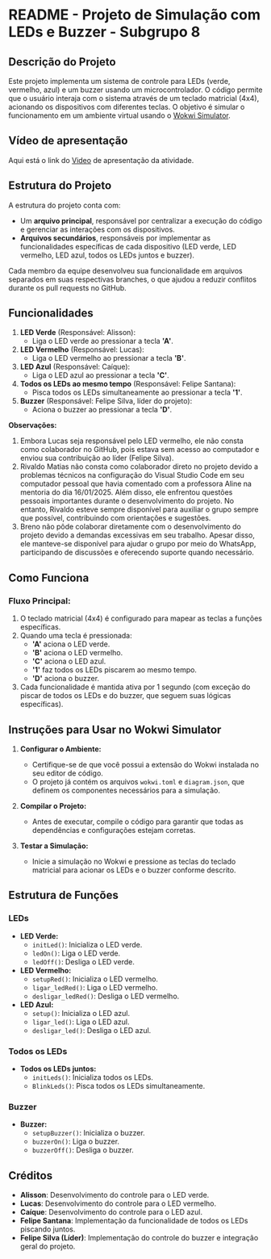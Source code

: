 # README - Projeto de Simulação com LEDs e Buzzer - Subgrupo 8

## Descrição do Projeto
Este projeto implementa um sistema de controle para LEDs (verde, vermelho, azul) e um buzzer usando um microcontrolador. O código permite que o usuário interaja com o sistema através de um teclado matricial (4x4), acionando os dispositivos com diferentes teclas. O objetivo é simular o funcionamento em um ambiente virtual usando o [Wokwi Simulator](https://wokwi.com/).

## Vídeo de apresentação
Aqui está o link do [Video](https://drive.google.com/file/d/1QJuJ5Bnrre6JU4n6HrVf25JwRHveslSv/view?usp=drive_link)  de apresentação da atividade.

## Estrutura do Projeto
A estrutura do projeto conta com:
- Um **arquivo principal**, responsável por centralizar a execução do código e gerenciar as interações com os dispositivos.
- **Arquivos secundários**, responsáveis por implementar as funcionalidades específicas de cada dispositivo (LED verde, LED vermelho, LED azul, todos os LEDs juntos e buzzer). 

Cada membro da equipe desenvolveu sua funcionalidade em arquivos separados em suas respectivas branches, o que ajudou a reduzir conflitos durante os pull requests no GitHub.

## Funcionalidades
1. **LED Verde** (Responsável: Alisson):
   - Liga o LED verde ao pressionar a tecla **'A'**.
2. **LED Vermelho** (Responsável: Lucas):
   - Liga o LED vermelho ao pressionar a tecla **'B'**.
3. **LED Azul** (Responsável: Caíque):
   - Liga o LED azul ao pressionar a tecla **'C'**.
4. **Todos os LEDs ao mesmo tempo** (Responsável: Felipe Santana):
   - Pisca todos os LEDs simultaneamente ao pressionar a tecla **'1'**.
5. **Buzzer** (Responsável: Felipe Silva, líder do projeto):
   - Aciona o buzzer ao pressionar a tecla **'D'**.

**Observações:** 
1. Embora Lucas seja responsável pelo LED vermelho, ele não consta como colaborador no GitHub, pois estava sem acesso ao computador e enviou sua contribuição ao líder (Felipe Silva).
2. Rivaldo Matias não consta como colaborador direto no projeto devido a problemas técnicos na configuração do Visual Studio Code em seu computador pessoal que havia comentado com a professora Aline na mentoria do dia 16/01/2025. Além disso, ele enfrentou questões pessoais importantes durante o desenvolvimento do projeto. No entanto, Rivaldo esteve sempre disponível para auxiliar o grupo sempre que possível, contribuindo com orientações e sugestões.
3. Breno não pôde colaborar diretamente com o desenvolvimento do projeto devido a demandas excessivas em seu trabalho. Apesar disso, ele manteve-se disponível para ajudar o grupo por meio do WhatsApp, participando de discussões e oferecendo suporte quando necessário.

## Como Funciona
### Fluxo Principal:
1. O teclado matricial (4x4) é configurado para mapear as teclas a funções específicas.
2. Quando uma tecla é pressionada:
   - **'A'** aciona o LED verde.
   - **'B'** aciona o LED vermelho.
   - **'C'** aciona o LED azul.
   - **'1'** faz todos os LEDs piscarem ao mesmo tempo.
   - **'D'** aciona o buzzer.
3. Cada funcionalidade é mantida ativa por 1 segundo (com exceção do piscar de todos os LEDs e do buzzer, que seguem suas lógicas específicas).

## Instruções para Usar no Wokwi Simulator

1. **Configurar o Ambiente:**
   - Certifique-se de que você possui a extensão do Wokwi instalada no seu editor de código.
   - O projeto já contém os arquivos `wokwi.toml` e `diagram.json`, que definem os componentes necessários para a simulação.

2. **Compilar o Projeto:**
   - Antes de executar, compile o código para garantir que todas as dependências e configurações estejam corretas.

3. **Testar a Simulação:**
   - Inicie a simulação no Wokwi e pressione as teclas do teclado matricial para acionar os LEDs e o buzzer conforme descrito.

## Estrutura de Funções
### LEDs
- **LED Verde:**
  - `initLed()`: Inicializa o LED verde.
  - `ledOn()`: Liga o LED verde.
  - `ledOff()`: Desliga o LED verde.
- **LED Vermelho:**
  - `setupRed()`: Inicializa o LED vermelho.
  - `ligar_ledRed()`: Liga o LED vermelho.
  - `desligar_ledRed()`: Desliga o LED vermelho.
- **LED Azul:**
  - `setup()`: Inicializa o LED azul.
  - `ligar_led()`: Liga o LED azul.
  - `desligar_led()`: Desliga o LED azul.

### Todos os LEDs
- **Todos os LEDs juntos:**
  - `initLeds()`: Inicializa todos os LEDs.
  - `BlinkLeds()`: Pisca todos os LEDs simultaneamente.

### Buzzer
- **Buzzer:**
  - `setupBuzzer()`: Inicializa o buzzer.
  - `buzzerOn()`: Liga o buzzer.
  - `buzzerOff()`: Desliga o buzzer.

## Créditos
- **Alisson**: Desenvolvimento do controle para o LED verde.
- **Lucas**: Desenvolvimento do controle para o LED vermelho.
- **Caíque**: Desenvolvimento do controle para o LED azul.
- **Felipe Santana**: Implementação da funcionalidade de todos os LEDs piscando juntos.
- **Felipe Silva (Líder)**: Implementação do controle do buzzer e integração geral do projeto.

